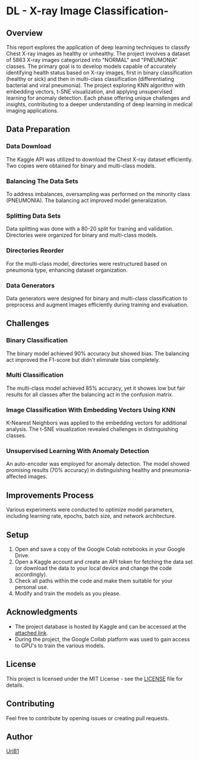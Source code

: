 # DL - X-ray Image Classification-
## Overview
This report explores the application of deep learning techniques to classify Chest X-ray images as healthy or unhealthy. The project involves a dataset of 5863 X-ray images categorized into "NORMAL" and "PNEUMONIA" classes. The primary goal is to develop models capable of accurately identifying health status based on X-ray images, first in binary classification (healthy or sick) and then in multi-class classification (differentiating bacterial and viral pneumonia).
The project exploring KNN algorithm with embedding vectors, t-SNE visualization, and applying unsupervised learning for anomaly detection. Each phase offering unique challenges and insights, contributing to a deeper understanding of deep learning in medical imaging applications.

## Data Preparation
### Data Download
The Kaggle API was utilized to download the Chest X-ray dataset efficiently. Two copies were obtained for binary and multi-class models.

### Balancing The Data Sets
To address imbalances, oversampling was performed on the minority class (PNEUMONIA). The balancing act improved model generalization.

### Splitting Data Sets
Data splitting was done with a 80-20 split for training and validation. Directories were organized for binary and multi-class models.

### Directories Reorder
For the multi-class model, directories were restructured based on pneumonia type, enhancing dataset organization.

### Data Generators
Data generators were designed for binary and multi-class classification to preprocess and augment images efficiently during training and evaluation.

## Challenges
### Binary Classification
The binary model achieved 90% accuracy but showed bias. The balancing act improved the F1-score but didn't eliminate bias completely.

### Multi Classification
The multi-class model achieved 85% accuracy, yet it showes low but fair results for all classes after the balancing act in the confusion matrix.

### Image Classification With Embedding Vectors Using KNN
K-Nearest Neighbors was applied to the embedding vectors for additional analysis. The t-SNE visualization revealed challenges in distinguishing classes.

### Unsupervised Learning With Anomaly Detection
An auto-encoder was employed for anomaly detection. The model showed promising results (70% accuracy) in distinguishing healthy and pneumonia-affected images.

## Improvements Process
Various experiments were conducted to optimize model parameters, including learning rate, epochs, batch size, and network architecture.

## Setup
1. Open and save a copy of the Google Colab notebooks in your Google Drive.
3. Open a Kaggle account and create an API token for fetching the data set (or download the data to your local device and change the code accordingly). 
2. Check all paths within the code and make them suitable for your personal use.
4. Modify and train the models as you please.

## Acknowledgments
* The project database is hosted by Kaggle and can be accessed at the [attached link](https://www.kaggle.com/datasets/paultimothymooney/chest-xray-pneumonia).
* During the project, the Google Collab platform was used to gain access to GPU's to train the various models.

## License
This project is licensed under the MIT License - see the [LICENSE](LICENSE) file for details.

## Contributing
Feel free to contribute by opening issues or creating pull requests.

## Author
[UriB1](https://github.com/UriB1)
